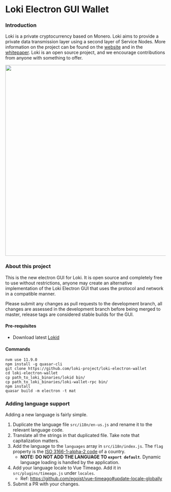 # Loki Electron GUI Wallet

### Introduction
Loki is a private cryptocurrency based on Monero. Loki aims to provide a private data transmission layer using a second layer of Service Nodes.
More information on the project can be found on the [website](https://loki.network) and in the [whitepaper](https://loki.network/whitepaper). Loki is an open source project, and we encourage contributions from anyone with something to offer.
<p align="center">
 <img src="https://raw.githubusercontent.com/KeeJef/loki-electron-gui-wallet/master/src-electron/icons/mrcuug.PNG" width="600">
</p>



### About this project

This is the new electron GUI for Loki. It is open source and completely free to use without restrictions, anyone may create an alternative implementation of the Loki Electron GUI that uses the protocol and network in a compatible manner.

Please submit any changes as pull requests to the development branch, all changes are assessed in the development branch before being merged to master, release tags are considered stable builds for the GUI.

#### Pre-requisites
- Download latest [Lokid](https://github.com/loki-project/loki/releases/latest)

#### Commands
```
nvm use 11.9.0
npm install -g quasar-cli
git clone https://github.com/loki-project/loki-electron-wallet
cd loki-electron-wallet
cp path_to_loki_binaries/lokid bin/
cp path_to_loki_binaries/loki-wallet-rpc bin/
npm install
quasar build -m electron -t mat
```

### Adding language support

Adding a new language is fairly simple.

1. Duplicate the language file `src/i18n/en-us.js` and rename it to the relevant language code.
2. Translate all the strings in that duplicated file. Take note that capitalization matters.
3. Add the language to the `languages` array in `src/i18n/index.js`. The `flag` property is the [ISO 3166-1-alpha-2 code](https://www.iso.org/obp/ui/#search/code/) of a country.
   - **NOTE: DO NOT ADD THE LANGUAGE TO `export default`**. Dynamic language loading is handled by the application.
4. Add your language locale to Vue Timeago. Add it in `src/plugins/timeago.js` under `locales`.
   - Ref: https://github.com/egoist/vue-timeago#update-locale-globally
5. Submit a PR with your changes.
